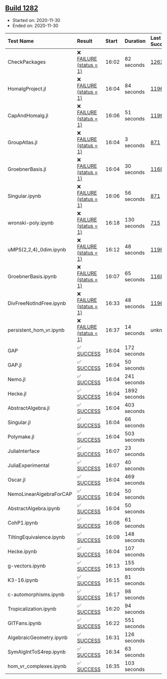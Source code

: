 ## [Build 1282](https://oscarci.mathematik.uni-kl.de/job/oscar-stable/1282/)

* Started on: 2020-11-30
* Ended on: 2020-11-30

| Test Name    | Result | Start | Duration | Last Success | First Failure |
|:-------------|:-------|:------|:---------|:-------------|:--------------|
| CheckPackages | ❌ [FAILURE (status = 1)](https://oscarci.mathematik.uni-kl.de/job/oscar-stable/1282/artifact/logs/build-1282/CheckPackages.log) | 16:02 | 82 seconds | [1263](https://oscarci.mathematik.uni-kl.de/job/oscar-stable/1263/) | [1264](https://oscarci.mathematik.uni-kl.de/job/oscar-stable/1264/) |
| HomalgProject.jl | ❌ [FAILURE (status = 1)](https://oscarci.mathematik.uni-kl.de/job/oscar-stable/1282/artifact/logs/build-1282/HomalgProject.jl.log) | 16:04 | 84 seconds | [1196](https://oscarci.mathematik.uni-kl.de/job/oscar-stable/1196/) | [1197](https://oscarci.mathematik.uni-kl.de/job/oscar-stable/1197/) |
| CapAndHomalg.jl | ❌ [FAILURE (status = 1)](https://oscarci.mathematik.uni-kl.de/job/oscar-stable/1282/artifact/logs/build-1282/CapAndHomalg.jl.log) | 16:06 | 51 seconds | [1196](https://oscarci.mathematik.uni-kl.de/job/oscar-stable/1196/) | [1197](https://oscarci.mathematik.uni-kl.de/job/oscar-stable/1197/) |
| GroupAtlas.jl | ❌ [FAILURE (status = 1)](https://oscarci.mathematik.uni-kl.de/job/oscar-stable/1282/artifact/logs/build-1282/GroupAtlas.jl.log) | 16:04 | 3 seconds | [871](https://oscarci.mathematik.uni-kl.de/job/oscar-stable/871/) | [872](https://oscarci.mathematik.uni-kl.de/job/oscar-stable/872/) |
| GroebnerBasis.jl | ❌ [FAILURE (status = 1)](https://oscarci.mathematik.uni-kl.de/job/oscar-stable/1282/artifact/logs/build-1282/GroebnerBasis.jl.log) | 16:04 | 30 seconds | [1168](https://oscarci.mathematik.uni-kl.de/job/oscar-stable/1168/) | [1169](https://oscarci.mathematik.uni-kl.de/job/oscar-stable/1169/) |
| Singular.ipynb | ❌ [FAILURE (status = 1)](https://oscarci.mathematik.uni-kl.de/job/oscar-stable/1282/artifact/logs/build-1282/Singular.ipynb.log) | 16:06 | 56 seconds | [871](https://oscarci.mathematik.uni-kl.de/job/oscar-stable/871/) | [872](https://oscarci.mathematik.uni-kl.de/job/oscar-stable/872/) |
| wronski-poly.ipynb | ❌ [FAILURE (status = 1)](https://oscarci.mathematik.uni-kl.de/job/oscar-stable/1282/artifact/logs/build-1282/wronski-poly.ipynb.log) | 16:18 | 130 seconds | [715](https://oscarci.mathematik.uni-kl.de/job/oscar-stable/715/) | [716](https://oscarci.mathematik.uni-kl.de/job/oscar-stable/716/) |
| uMPS(2,2,4)_0dim.ipynb | ❌ [FAILURE (status = 1)](https://oscarci.mathematik.uni-kl.de/job/oscar-stable/1282/artifact/logs/build-1282/uMPS-2-2-4-_0dim.ipynb.log) | 16:12 | 48 seconds | [1196](https://oscarci.mathematik.uni-kl.de/job/oscar-stable/1196/) | [1197](https://oscarci.mathematik.uni-kl.de/job/oscar-stable/1197/) |
| GroebnerBasis.ipynb | ❌ [FAILURE (status = 1)](https://oscarci.mathematik.uni-kl.de/job/oscar-stable/1282/artifact/logs/build-1282/GroebnerBasis.ipynb.log) | 16:07 | 65 seconds | [1168](https://oscarci.mathematik.uni-kl.de/job/oscar-stable/1168/) | [1169](https://oscarci.mathematik.uni-kl.de/job/oscar-stable/1169/) |
| DivFreeNotIndFree.ipynb | ❌ [FAILURE (status = 1)](https://oscarci.mathematik.uni-kl.de/job/oscar-stable/1282/artifact/logs/build-1282/DivFreeNotIndFree.ipynb.log) | 16:33 | 48 seconds | [1196](https://oscarci.mathematik.uni-kl.de/job/oscar-stable/1196/) | [1197](https://oscarci.mathematik.uni-kl.de/job/oscar-stable/1197/) |
| persistent_hom_vr.ipynb | ❌ [FAILURE (status = 1)](https://oscarci.mathematik.uni-kl.de/job/oscar-stable/1282/artifact/logs/build-1282/persistent_hom_vr.ipynb.log) | 16:37 | 14 seconds | unknown | unknown |
| GAP | ✅ [SUCCESS](https://oscarci.mathematik.uni-kl.de/job/oscar-stable/1282/artifact/logs/build-1282/GAP.log) | 16:04 | 172 seconds |  |  |
| GAP.jl | ✅ [SUCCESS](https://oscarci.mathematik.uni-kl.de/job/oscar-stable/1282/artifact/logs/build-1282/GAP.jl.log) | 16:04 | 50 seconds |  |  |
| Nemo.jl | ✅ [SUCCESS](https://oscarci.mathematik.uni-kl.de/job/oscar-stable/1282/artifact/logs/build-1282/Nemo.jl.log) | 16:04 | 241 seconds |  |  |
| Hecke.jl | ✅ [SUCCESS](https://oscarci.mathematik.uni-kl.de/job/oscar-stable/1282/artifact/logs/build-1282/Hecke.jl.log) | 16:04 | 1892 seconds |  |  |
| AbstractAlgebra.jl | ✅ [SUCCESS](https://oscarci.mathematik.uni-kl.de/job/oscar-stable/1282/artifact/logs/build-1282/AbstractAlgebra.jl.log) | 16:04 | 403 seconds |  |  |
| Singular.jl | ✅ [SUCCESS](https://oscarci.mathematik.uni-kl.de/job/oscar-stable/1282/artifact/logs/build-1282/Singular.jl.log) | 16:04 | 66 seconds |  |  |
| Polymake.jl | ✅ [SUCCESS](https://oscarci.mathematik.uni-kl.de/job/oscar-stable/1282/artifact/logs/build-1282/Polymake.jl.log) | 16:04 | 503 seconds |  |  |
| JuliaInterface | ✅ [SUCCESS](https://oscarci.mathematik.uni-kl.de/job/oscar-stable/1282/artifact/logs/build-1282/JuliaInterface.log) | 16:07 | 23 seconds |  |  |
| JuliaExperimental | ✅ [SUCCESS](https://oscarci.mathematik.uni-kl.de/job/oscar-stable/1282/artifact/logs/build-1282/JuliaExperimental.log) | 16:07 | 40 seconds |  |  |
| Oscar.jl | ✅ [SUCCESS](https://oscarci.mathematik.uni-kl.de/job/oscar-stable/1282/artifact/logs/build-1282/Oscar.jl.log) | 16:04 | 469 seconds |  |  |
| NemoLinearAlgebraForCAP | ✅ [SUCCESS](https://oscarci.mathematik.uni-kl.de/job/oscar-stable/1282/artifact/logs/build-1282/NemoLinearAlgebraForCAP.log) | 16:04 | 50 seconds |  |  |
| AbstractAlgebra.ipynb | ✅ [SUCCESS](https://oscarci.mathematik.uni-kl.de/job/oscar-stable/1282/artifact/logs/build-1282/AbstractAlgebra.ipynb.log) | 16:04 | 50 seconds |  |  |
| CohP1.ipynb | ✅ [SUCCESS](https://oscarci.mathematik.uni-kl.de/job/oscar-stable/1282/artifact/logs/build-1282/CohP1.ipynb.log) | 16:08 | 61 seconds |  |  |
| TiltingEquivalence.ipynb | ✅ [SUCCESS](https://oscarci.mathematik.uni-kl.de/job/oscar-stable/1282/artifact/logs/build-1282/TiltingEquivalence.ipynb.log) | 16:09 | 148 seconds |  |  |
| Hecke.ipynb | ✅ [SUCCESS](https://oscarci.mathematik.uni-kl.de/job/oscar-stable/1282/artifact/logs/build-1282/Hecke.ipynb.log) | 16:04 | 107 seconds |  |  |
| g-vectors.ipynb | ✅ [SUCCESS](https://oscarci.mathematik.uni-kl.de/job/oscar-stable/1282/artifact/logs/build-1282/g-vectors.ipynb.log) | 16:13 | 155 seconds |  |  |
| K3-16.ipynb | ✅ [SUCCESS](https://oscarci.mathematik.uni-kl.de/job/oscar-stable/1282/artifact/logs/build-1282/K3-16.ipynb.log) | 16:15 | 81 seconds |  |  |
| c-automorphisms.ipynb | ✅ [SUCCESS](https://oscarci.mathematik.uni-kl.de/job/oscar-stable/1282/artifact/logs/build-1282/c-automorphisms.ipynb.log) | 16:17 | 98 seconds |  |  |
| Tropicalization.ipynb | ✅ [SUCCESS](https://oscarci.mathematik.uni-kl.de/job/oscar-stable/1282/artifact/logs/build-1282/Tropicalization.ipynb.log) | 16:20 | 94 seconds |  |  |
| GITFans.ipynb | ✅ [SUCCESS](https://oscarci.mathematik.uni-kl.de/job/oscar-stable/1282/artifact/logs/build-1282/GITFans.ipynb.log) | 16:22 | 551 seconds |  |  |
| AlgebraicGeometry.ipynb | ✅ [SUCCESS](https://oscarci.mathematik.uni-kl.de/job/oscar-stable/1282/artifact/logs/build-1282/AlgebraicGeometry.ipynb.log) | 16:31 | 126 seconds |  |  |
| SymAlgIntToS4rep.ipynb | ✅ [SUCCESS](https://oscarci.mathematik.uni-kl.de/job/oscar-stable/1282/artifact/logs/build-1282/SymAlgIntToS4rep.ipynb.log) | 16:34 | 63 seconds |  |  |
| hom_vr_complexes.ipynb | ✅ [SUCCESS](https://oscarci.mathematik.uni-kl.de/job/oscar-stable/1282/artifact/logs/build-1282/hom_vr_complexes.ipynb.log) | 16:35 | 103 seconds |  |  |

